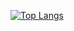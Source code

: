 [![Top Langs](https://github-readme-stats.vercel.app/api/top-langs/?username=weiztech&hide=javascript,html,jupyter_notebook&langs_count=5&exclude_repo=basic_flutter)](https://github.com/weiztech/github-readme-stats)
